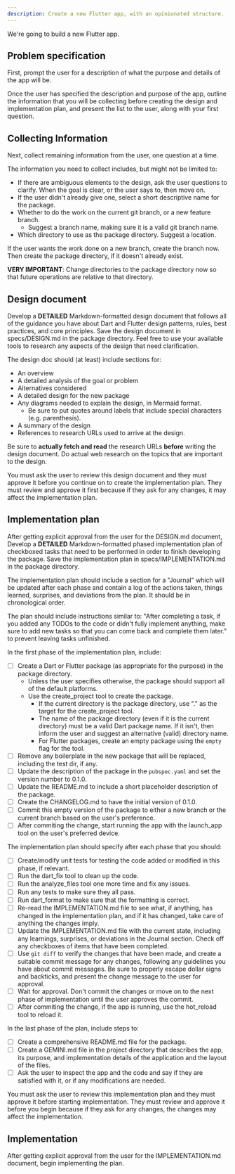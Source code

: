 ```yaml
---
description: Create a new Flutter app, with an opinionated structure.
---
```


We're going to build a new Flutter app.

## Problem specification

First, prompt the user for a description of what the purpose and details of the app will be.

Once the user has specified the description and purpose of the app, outline the information that you will be collecting before creating the design and implementation plan, and present the list to the user, along with your first question.

## Collecting Information

Next, collect remaining information from the user, one question at a time.

The information you need to collect includes, but might not be limited to:

- If there are ambiguous elements to the design, ask the user questions to clarify. When the goal is clear, or the user says to, then move on.
- If the user didn't already give one, select a short descriptive name for the package.
- Whether to do the work on the current git branch, or a new feature branch.
  - Suggest a branch name, making sure it is a valid git branch name.
- Which directory to use as the package directory. Suggest a location.

If the user wants the work done on a new branch, create the branch now.
Then create the package directory, if it doesn't already exist.

**VERY IMPORTANT**: Change directories to the package directory now so that future operations are relative to that directory.

## Design document

Develop a **DETAILED** Markdown-formatted design document that follows all of the guidance you have about Dart and Flutter design patterns, rules, best practices, and core principles. Save the design document in specs/DESIGN.md in the package directory. Feel free to use your available tools to research any aspects of the design that need clarification.

The design doc should (at least) include sections for:

- An overview
- A detailed analysis of the goal or problem
- Alternatives considered
- A detailed design for the new package
- Any diagrams needed to explain the design, in Mermaid format.
  - Be sure to put quotes around labels that include special characters (e.g. parenthesis).
- A summary of the design
- References to research URLs used to arrive at the design.

Be sure to **actually fetch and read** the research URLs **before** writing the design document. Do actual web research on the topics that are important to the design.

You must ask the user to review this design document and they must approve it before you continue on to create the implementation plan. They must review and approve it first because if they ask for any changes, it may affect the implementation plan.

## Implementation plan

After getting explicit approval from the user for the DESIGN.md document, Develop a **DETAILED** Markdown-formatted phased implementation plan of checkboxed tasks that need to be performed in order to finish developing the package. Save the implementation plan in specs/IMPLEMENTATION.md in the package directory.

The implementation plan should include a section for a "Journal" which will be updated after each phase and contain a log of the actions taken, things learned, surprises, and deviations from the plan. It should be in chronological order.

The plan should include instructions similar to: "After completing a task, if you added any TODOs to the code or didn't fully implement anything, make sure to add new tasks so that you can come back and complete them later." to prevent leaving tasks unfinished.

In the first phase of the implementation plan, include:

- [ ] Create a Dart or Flutter package (as appropriate for the purpose) in the package directory.
  - Unless the user specifies otherwise, the package should support all of the default platforms.
  - Use the create_project tool to create the package.
    - If the current directory is the package directory, use "." as the target for the create_project tool.
    - The name of the package directory (even if it is the current directory) must be a valid Dart package name. If it isn't, then inform the user and suggest an alternative (valid) directory name.
    - For Flutter packages, create an empty package using the `empty` flag for the tool.
- [ ] Remove any boilerplate in the new package that will be replaced, including the test dir, if any.
- [ ] Update the description of the package in the `pubspec.yaml` and set the version number to 0.1.0.
- [ ] Update the README.md to include a short placeholder description of the package.
- [ ] Create the CHANGELOG.md to have the initial version of 0.1.0.
- [ ] Commit this empty version of the package to either a new branch or the current branch based on the user's preference.
- [ ] After commiting the change, start running the app with the launch_app tool on the user's preferred device.

The implementation plan should specify after each phase that you should:

- [ ] Create/modify unit tests for testing the code added or modified in this phase, if relevant.
- [ ] Run the dart_fix tool to clean up the code.
- [ ] Run the analyze_files tool one more time and fix any issues.
- [ ] Run any tests to make sure they all pass.
- [ ] Run dart_format to make sure that the formatting is correct.
- [ ] Re-read the IMPLEMENTATION.md file to see what, if anything, has changed in the implementation plan, and if it has changed, take care of anything the changes imply.
- [ ] Update the IMPLEMENTATION.md file with the current state, including any learnings, surprises, or deviations in the Journal section. Check off any checkboxes of items that have been completed.
- [ ] Use `git diff` to verify the changes that have been made, and create a suitable commit message for any changes, following any guidelines you have about commit messages. Be sure to properly escape dollar signs and backticks, and present the change message to the user for approval.
- [ ] Wait for approval. Don't commit the changes or move on to the next phase of implementation until the user approves the commit.
- [ ] After commiting the change, if the app is running, use the hot_reload tool to reload it.

In the last phase of the plan, include steps to:

- [ ] Create a comprehensive README.md file for the package.
- [ ] Create a GEMINI.md file in the project directory that describes the app, its purpose, and implementation details of the application and the layout of the files.
- [ ] Ask the user to inspect the app and the code and say if they are satisfied with it, or if any modifications are needed.

You must ask the user to review this implementation plan and they must approve it before starting implementation. They must review and approve it before you begin because if they ask for any changes, the changes may affect the implementation.

## Implementation

After getting explicit approval from the user for the IMPLEMENTATION.md document, begin implementing the plan.
